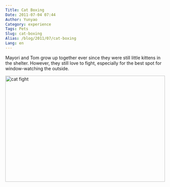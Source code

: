 ```yaml
---
Title: Cat Boxing
Date: 2011-07-04 07:44
Author: Yunyao
Category: experience
Tags: Pets
Slug: cat-boxing
Alias: /blog/2011/07/cat-boxing
Lang: en
---
```


Mayori and Tom grow up together ever since they were still little kittens in the shelter. However, they still love to fight, especially for the best spot for window-watching the outside.

<img src="http://farm7.static.flickr.com/6048/5900398848_59e43b506b.jpg" width="500" height="333" alt="cat fight" />
